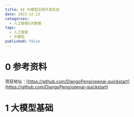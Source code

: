```yaml
---
title: AI 大模型应用开发实战
date: 2023-12-23
categories:
  - 人工智能&大数据
tags:
  - 人工智能
  - 大模型
published: false
---
```

# 0 参考资料

项目地址：[https://github.com/DjangoPeng/openai-quickstart](https://github.com/DjangoPeng/openai-quickstart)


# 1 大模型基础